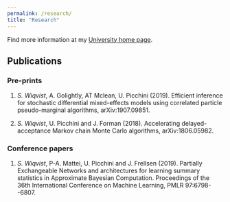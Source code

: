 ```yaml
---
permalink: /research/
title: "Research"
---
```



Find more information at my [University home page](http://www.maths.lu.se/staff/samuel-wiqvist/).

## Publications

### Pre-prints

1. *S. Wiqvist*, A. Golightly, AT Mclean, U. Picchini (2019). Efficient inference for stochastic differential mixed-effects models using correlated particle pseudo-marginal algorithms, arXiv:1907.09851.

2. *S. Wiqvist*, U. Picchini and J. Forman (2018). Accelerating delayed-acceptance Markov chain Monte Carlo algorithms, arXiv:1806.05982.


### Conference papers

1. *S. Wiqvist*, P-A. Mattei, U. Picchini and J. Frellsen (2019). Partially Exchangeable Networks and architectures for learning summary statistics in Approximate Bayesian Computation. Proceedings of the 36th International Conference on Machine Learning, PMLR 97:6798--6807.
